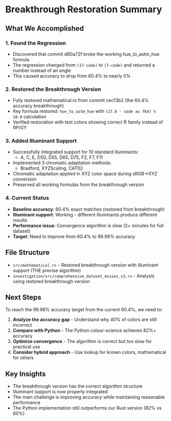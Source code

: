 # Breakthrough Restoration Summary

## What We Accomplished

### 1. Found the Regression
- Discovered that commit d60a72f broke the working hue_to_astm_hue formula
- The regression changed from `(17-code)` to `(7-code)` and returned a number instead of an angle
- This caused accuracy to drop from 60.4% to nearly 0%

### 2. Restored the Breakthrough Version
- Fully restored mathematical.rs from commit cec13b2 (the 60.4% accuracy breakthrough)
- Key formula restored: `hue_to_astm_hue` with `(17.0 - code as f64) % 10.0` calculation
- Verified restoration with test colors showing correct R family instead of RP/GY

### 3. Added Illuminant Support
- Successfully integrated support for 10 standard illuminants:
  - A, C, E, D50, D55, D65, D75, F2, F7, F11
- Implemented 3 chromatic adaptation methods:
  - Bradford, XYZScaling, CAT02
- Chromatic adaptation applied in XYZ color space during sRGB→XYZ conversion
- Preserved all working formulas from the breakthrough version

### 4. Current Status
- **Baseline accuracy**: 60.4% exact matches (restored from breakthrough)
- **Illuminant support**: Working - different illuminants produce different results
- **Performance issue**: Convergence algorithm is slow (2+ minutes for full dataset)
- **Target**: Need to improve from 60.4% to 99.98% accuracy

## File Structure

- `src/mathematical.rs` - Restored breakthrough version with illuminant support (THE precise algorithm)
- `investigation/src/comprehensive_dataset_misses_v3.rs` - Analysis using restored breakthrough version

## Next Steps

To reach the 99.98% accuracy target from the current 60.4%, we need to:

1. **Analyze the accuracy gap** - Understand why 40% of colors are still incorrect
2. **Compare with Python** - The Python colour-science achieves 82%+ accuracy
3. **Optimize convergence** - The algorithm is correct but too slow for practical use
4. **Consider hybrid approach** - Use lookup for known colors, mathematical for others

## Key Insights

- The breakthrough version has the correct algorithm structure
- Illuminant support is now properly integrated
- The main challenge is improving accuracy while maintaining reasonable performance
- The Python implementation still outperforms our Rust version (82% vs 60%)